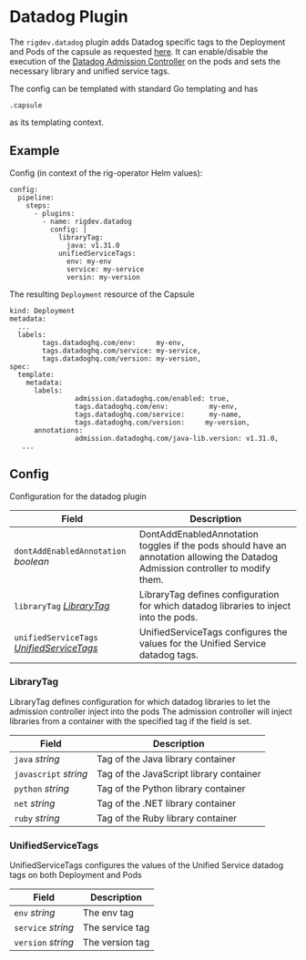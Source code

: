 # Datadog Plugin

The `rigdev.datadog` plugin adds Datadog specific tags to the Deployment and Pods of the capsule as requested [here](https://docs.datadoghq.com/tracing/trace_collection/library_injection_local/?tab=kubernetes). It can enable/disable the execution of the [Datadog Admission Controller](https://docs.datadoghq.com/containers/cluster_agent/admission_controller/?tab=operator) on the pods and sets the necessary library and unified service tags.

The config can be templated with standard Go templating and has
```
.capsule
```
as its templating context.

## Example
Config (in context of the rig-operator Helm values):
```
config:
  pipeline:
    steps:
      - plugins:
        - name: rigdev.datadog
          config: |
            libraryTag:
              java: v1.31.0
            unifiedServiceTags:
              env: my-env
              service: my-service
              versin: my-version
```

The resulting `Deployment` resource of the Capsule
```
kind: Deployment
metadata:
  ...
  labels:
		tags.datadoghq.com/env:     my-env,
		tags.datadoghq.com/service: my-service,
		tags.datadoghq.com/version: my-version,
spec:
  template:
    metadata:
      labels:
				admission.datadoghq.com/enabled: true,
				tags.datadoghq.com/env:          my-env,
				tags.datadoghq.com/service:      my-name,
				tags.datadoghq.com/version:     my-version,
      annotations:
				admission.datadoghq.com/java-lib.version: v1.31.0,
   ...
```
## Config



Configuration for the datadog plugin

| Field | Description |
| --- | --- |
| `dontAddEnabledAnnotation` _boolean_ | DontAddEnabledAnnotation toggles if the pods should have an annotation allowing the Datadog Admission controller to modify them. |
| `libraryTag` _[LibraryTag](#librarytag)_ | LibraryTag defines configuration for which datadog libraries to inject into the pods. |
| `unifiedServiceTags` _[UnifiedServiceTags](#unifiedservicetags)_ | UnifiedServiceTags configures the values for the Unified Service datadog tags. |



### LibraryTag

LibraryTag defines configuration for which datadog libraries to let the admission controller inject into the pods The admission controller will inject libraries from a container with the specified tag if the field is set.

| Field | Description |
| --- | --- |
| `java` _string_ | Tag of the Java library container |
| `javascript` _string_ | Tag of the JavaScript library container |
| `python` _string_ | Tag of the Python library container |
| `net` _string_ | Tag of the .NET library container |
| `ruby` _string_ | Tag of the Ruby library container |





### UnifiedServiceTags

UnifiedServiceTags configures the values of the Unified Service datadog tags on both Deployment and Pods

| Field | Description |
| --- | --- |
| `env` _string_ | The env tag |
| `service` _string_ | The service tag |
| `version` _string_ | The version tag |


